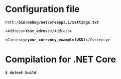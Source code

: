 # Configuration file

<code>Path:<strong>/bin/Debug/netcoreapp3.1/Settings.txt</strong></code>

<code>\<Address\><strong>Your_adress</strong>\</Address\></code>

<code>\<Currency\><strong>your_currency_example(USD)</strong>\</Currency\></code>

# Compilation for .NET Core
<strong><code>$ dotnet build</code></strong>
